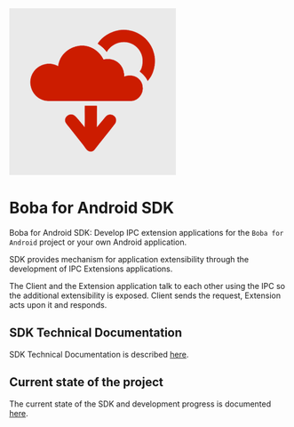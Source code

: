 <img src="Android/SDK/src/main/ic_launcher-playstore.png" alt="Boba logo" width="300"/>

# Boba for Android SDK

Boba for Android SDK: Develop IPC extension applications for the `Boba for Android` project or your 
own Android application. 

SDK provides mechanism for application extensibility through the development of IPC 
Extensions applications.

The Client and the Extension application talk to each other using the IPC so the additional 
extensibility is exposed. Client sends the request, Extension acts upon it and responds.

## SDK Technical Documentation

SDK Technical Documentation is described [here](Android/Documentation/Main.md).

## Current state of the project

The current state of the SDK and development progress is documented [here](Android/Documentation/Work/Current.md).